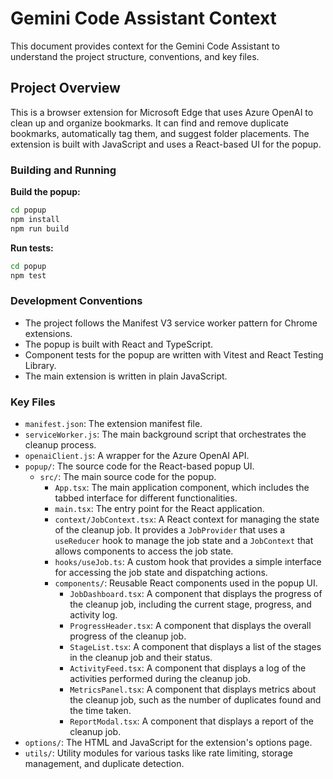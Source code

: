 # Gemini Code Assistant Context

This document provides context for the Gemini Code Assistant to understand the project structure, conventions, and key files.

## Project Overview

This is a browser extension for Microsoft Edge that uses Azure OpenAI to clean up and organize bookmarks. It can find and remove duplicate bookmarks, automatically tag them, and suggest folder placements. The extension is built with JavaScript and uses a React-based UI for the popup.

### Building and Running

**Build the popup:**

```bash
cd popup
npm install
npm run build
```

**Run tests:**

```bash
cd popup
npm test
```

### Development Conventions

*   The project follows the Manifest V3 service worker pattern for Chrome extensions.
*   The popup is built with React and TypeScript.
*   Component tests for the popup are written with Vitest and React Testing Library.
*   The main extension is written in plain JavaScript.

### Key Files

*   `manifest.json`: The extension manifest file.
*   `serviceWorker.js`: The main background script that orchestrates the cleanup process.
*   `openaiClient.js`: A wrapper for the Azure OpenAI API.
*   `popup/`: The source code for the React-based popup UI.
    *   `src/`: The main source code for the popup.
        *   `App.tsx`: The main application component, which includes the tabbed interface for different functionalities.
        *   `main.tsx`: The entry point for the React application.
        *   `context/JobContext.tsx`: A React context for managing the state of the cleanup job. It provides a `JobProvider` that uses a `useReducer` hook to manage the job state and a `JobContext` that allows components to access the job state.
        *   `hooks/useJob.ts`: A custom hook that provides a simple interface for accessing the job state and dispatching actions.
        *   `components/`: Reusable React components used in the popup UI.
            *   `JobDashboard.tsx`: A component that displays the progress of the cleanup job, including the current stage, progress, and activity log.
            *   `ProgressHeader.tsx`: A component that displays the overall progress of the cleanup job.
            *   `StageList.tsx`: A component that displays a list of the stages in the cleanup job and their status.
            *   `ActivityFeed.tsx`: A component that displays a log of the activities performed during the cleanup job.
            *   `MetricsPanel.tsx`: A component that displays metrics about the cleanup job, such as the number of duplicates found and the time taken.
            *   `ReportModal.tsx`: A component that displays a report of the cleanup job.
*   `options/`: The HTML and JavaScript for the extension's options page.
*   `utils/`: Utility modules for various tasks like rate limiting, storage management, and duplicate detection.
